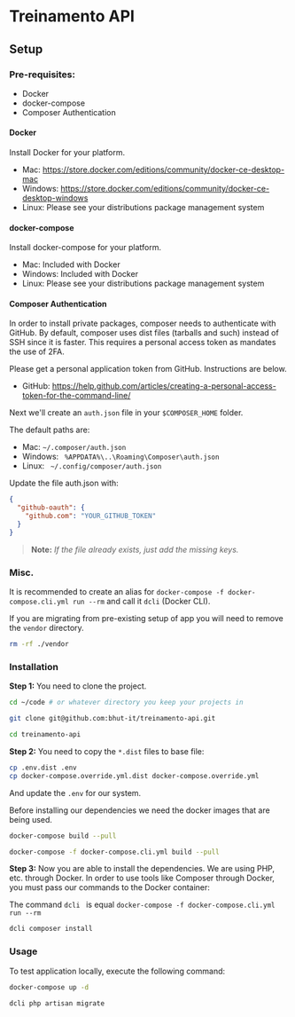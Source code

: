 # Treinamento API

## Setup

### Pre-requisites:

* Docker
* docker-compose
* Composer Authentication

#### Docker

Install Docker for your platform.

* Mac: https://store.docker.com/editions/community/docker-ce-desktop-mac
* Windows: https://store.docker.com/editions/community/docker-ce-desktop-windows
* Linux: Please see your distributions package management system

#### docker-compose

Install docker-compose for your platform.

* Mac: Included with Docker
* Windows: Included with Docker
* Linux: Please see your distributions package management system

#### Composer Authentication

In order to install private packages, composer needs to authenticate with GitHub. By default, composer uses dist files (tarballs and such) instead of SSH since it is faster. This requires a personal access token as mandates the use of 2FA.

Please get a personal application token from GitHub. Instructions are below.

* GitHub: https://help.github.com/articles/creating-a-personal-access-token-for-the-command-line/

Next we'll create an `auth.json` file in your `$COMPOSER_HOME` folder.

The default paths are:

* Mac: `~/.composer/auth.json`
* Windows: ` %APPDATA%\..\Roaming\Composer\auth.json`
* Linux: ` ~/.config/composer/auth.json`

Update the file auth.json with:

```json
{
  "github-oauth": {
    "github.com": "YOUR_GITHUB_TOKEN"
  }
}
```

> **Note:** _If the file already exists, just add the missing keys._

### Misc.

It is recommended to create an alias for `docker-compose -f docker-compose.cli.yml run --rm` and call it `dcli` (Docker CLI).

If you are migrating from pre-existing setup of app you will need to remove the `vendor` directory.

```bash
rm -rf ./vendor
```

### Installation

**Step 1:** You need to clone the project.

```bash
cd ~/code # or whatever directory you keep your projects in

git clone git@github.com:bhut-it/treinamento-api.git

cd treinamento-api
```

**Step 2:** You need to copy the `*.dist` files to base file:

```bash
cp .env.dist .env
cp docker-compose.override.yml.dist docker-compose.override.yml
```

And update the `.env` for our system.

Before installing our dependencies we need the docker images that are being used.

```bash
docker-compose build --pull

docker-compose -f docker-compose.cli.yml build --pull
```

**Step 3:** Now you are able to install the dependencies. We are using PHP, etc. through Docker. In order to use tools like Composer through Docker, you must pass our commands to the Docker container:

The command `dcli ` is equal `docker-compose -f docker-compose.cli.yml run --rm`

```bash
dcli composer install
```

### Usage

To test application locally, execute the following command:

```bash
docker-compose up -d

dcli php artisan migrate
```
